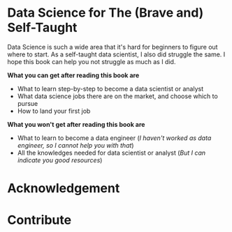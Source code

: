 # Data Science for The (Brave and) Self-Taught

Data Science is such a wide area that it's hard for beginners to figure out where to start. As a self-taught data scientist, I also did struggle the same. I hope this book can help you not struggle as much as I did.

**What you can get after reading this book are**
* What to learn step-by-step to become a data scientist or analyst
* What data science jobs there are on the market, and choose which to pursue
* How to land your first job

**What you won't get after reading this book are**
* What to learn to become a data engineer (*I haven't worked as data engineer, so I cannot help you with that*)
* All the knowledges needed for data scientist or analyst (*But I can indicate you good resources*)

# Acknowledgement

# Contribute